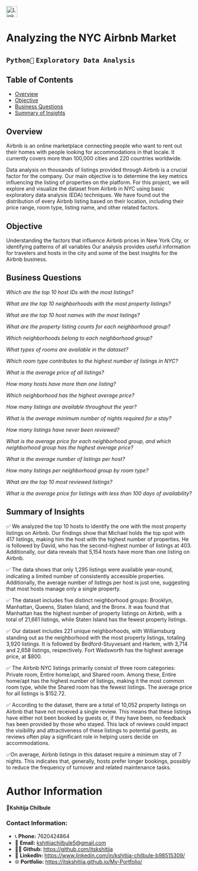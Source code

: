 <a href="https://www.linkedin.com/in/kshitija-chilbule-b98515309/" target="_blank">
  <img src="https://img.shields.io/badge/LinkedIn-Connect-blue?style=flat&logo=linkedin" alt="LinkedIn Badge" style="height: 30px; width: auto;">
</a>

# Analyzing the NYC Airbnb Market 

## `Python🐍` `Exploratory Data Analysis`

## Table of Contents
- [Overview](#overview)
- [Objective](#objective)
- [Business Questions](#business-questions)
- [Summary of Insights](#summary-of-insights)

## Overview
Airbnb is an online marketplace connecting people who want to rent out their homes with people looking for accommodations in that locale. It currently covers more than 100,000 cities and 220 countries worldwide.

Data analysis on thousands of listings provided through Airbnb is a crucial factor for the company. Our main objective is to determine the key metrics influencing the listing of properties on the platform. For this project, we will explore and visualize the dataset from Airbnb in NYC using basic exploratory data analysis (EDA) techniques. We have found out the distribution of every Airbnb listing based on their location, including their price range, room type, listing name, and other related factors.

## Objective
Understanding the factors that influence Airbnb prices in New York City, or identifying patterns of all variables Our analysis provides useful information for travelers and hosts in the city and some of the best insights for the Airbnb business.

## Business Questions
*Which are the top 10 host IDs with the most listings?*

*What are the top 10 neighborhoods with the most property listings?*

*What are the top 10 host names with the most listings?*

*What are the property listing counts for each neighborhood group?*

*Which neighborhoods belong to each neighborhood group?*

*What types of rooms are available in the dataset?*

*Which room type contributes to the highest number of listings in NYC?*

*What is the average price of all listings?*

*How many hosts have more than one listing?*

*Which neighborhood has the highest average price?*

*How many listings are available throughout the year?*

*What is the average minimum number of nights required for a stay?*

*How many listings have never been reviewed?*

*What is the average price for each neighborhood group, and which neighborhood group has the highest average price?*

*What is the average number of listings per host?*

*How many listings per neighborhood group by room type?*

*What are the top 10 most reviewed listings?*

*What is the average price for listings with less than 100 days of availability?*

## Summary of Insights
✅ We analyzed the top 10 hosts to identify the one with the most property listings on Airbnb. Our findings show that Michael holds the top spot with 417 listings, making him the host with the highest number of properties. He is followed by David, who has the second-highest number of listings at 403. Additionally, our data reveals that 5,154 hosts have more than one listing on Airbnb.

✅ The data shows that only 1,295 listings were available year-round, indicating a limited number of consistently accessible properties. Additionally, the average number of listings per host is just one, suggesting that most hosts manage only a single property.

✅ The dataset includes five distinct neighborhood groups: Brooklyn, Manhattan, Queens, Staten Island, and the Bronx. It was found that Manhattan has the highest number of property listings on Airbnb, with a total of 21,661 listings, while Staten Island has the fewest property listings.

✅ Our dataset includes 221 unique neighborhoods, with Williamsburg standing out as the neighborhood with the most property listings, totaling 3,920 listings. It is followed by Bedford-Stuyvesant and Harlem, with 3,714 and 2,658 listings, respectively. Fort Wadsworth has the highest average price, at $800.

✅ The Airbnb NYC listings primarily consist of three room categories: Private room, Entire home/apt, and Shared room. Among these, Entire home/apt has the highest number of listings, making it the most common room type, while the Shared room has the fewest listings. The average price for all listings is $152.72.

✅ According to the dataset, there are a total of 10,052 property listings on Airbnb that have not received a single review. This means that these listings have either not been booked by guests or, if they have been, no feedback has been provided by those who stayed. This lack of reviews could impact the visibility and attractiveness of these listings to potential guests, as reviews often play a significant role in helping users decide on accommodations.

✅On average, Airbnb listings in this dataset require a minimum stay of 7 nights. This indicates that, generally, hosts prefer longer bookings, possibly to reduce the frequency of turnover and related maintenance tasks. 

# **Author Information**

#### 👤Kshitija Chilbule

### Contact Information:
- 📞 <b>Phone:</b> 7620424864
- 📩 <b>Email:</b> kshitijachilbule5@gmail.com
- 👩‍💻 <b>Github:</b> https://github.com/itskshitija
- 📶 <b>LinkedIn:</b> https://www.linkedin.com/in/kshitija-chilbule-b98515309/
- 🌐 <b>Portfolio:</b> https://itskshitija.github.io/My-Portfolio/

